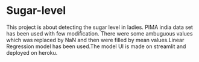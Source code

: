 # Sugar-level
This project is about detecting the sugar level in ladies. PIMA india data set has been used with few modification. There were some ambuguous values which was replaced by NaN and then were filled by mean values.Linear Regression model has been used.The model UI is made on streamlit and deployed on heroku.
